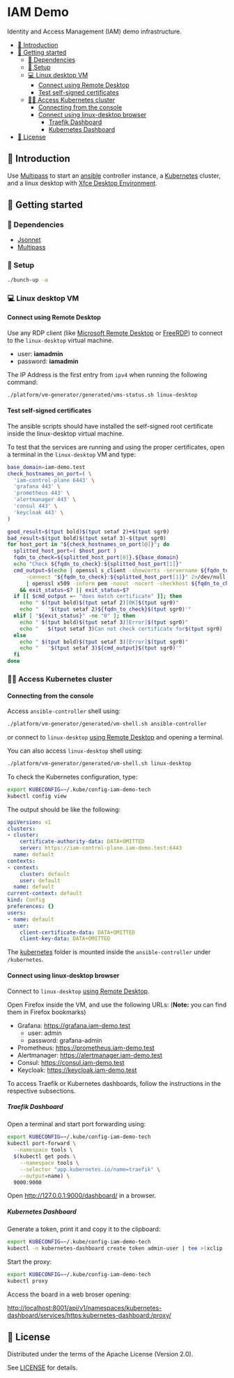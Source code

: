 # IAM Demo

Identity and Access Management (IAM) demo infrastructure.

- [📜 Introduction](#-introduction)
- [🐣 Getting started](#-getting-started)
  - [🔩 Dependencies](#-dependencies)
  - [🔧 Setup](#-setup)
  - [💻 Linux desktop VM](#-linux-desktop-vm)
    - [Connect using Remote Desktop](#connect-using-remote-desktop)
    - [Test self-signed certificates](#test-self-signed-certificates)
  - [🧑‍💻 Access Kubernetes cluster](#-access-kubernetes-cluster)
    - [Connecting from the console](#connecting-from-the-console)
    - [Connect using linux-desktop browser](#connect-using-linux-desktop-browser)
      - [Traefik Dashboard](#traefik-dashboard)
      - [Kubernetes Dashboard](#kubernetes-dashboard)
- [📄 License](#-license)

## 📜 Introduction

Use [Multipass][multipass] to start an [ansible][ansible] controller
instance, a [Kubernetes][kubernetes] cluster, and a linux desktop with
[Xfce Desktop Environment][xfce].

## 🐣 Getting started

### 🔩 Dependencies

- [Jsonnet][jsonnet]
- [Multipass][multipass]

### 🔧 Setup

```sh
./bunch-up -a
```

### 💻 Linux desktop VM

#### Connect using Remote Desktop

Use any RDP client (like [Microsoft Remote Desktop][microsoft-remote-desktop]
or [FreeRDP][freerdp]) to connect to the `linux-desktop` virtual machine.

- user: **iamadmin**
- password: **iamadmin**

The IP Address is the first entry from `ipv4` when running the following command:

```sh
./platform/vm-generator/generated/vms-status.sh linux-desktop
```

#### Test self-signed certificates

The ansible scripts should have installed the self-signed root certificate
inside the linux-desktop virtual machine.

To test that the services are running and using the proper certificates,
open a terminal in the `linux-desktop` VM and type:

```sh
base_domain=iam-demo.test
check_hostnames_on_port=( \
  'iam-control-plane 6443' \
  'grafana 443' \
  'prometheus 443' \
  'alertmanager 443' \
  'consul 443' \
  'keycloak 443' \
)

good_result=$(tput bold)$(tput setaf 2)+$(tput sgr0)
bad_result=$(tput bold)$(tput setaf 3)-$(tput sgr0)
for host_port in "${check_hostnames_on_port[@]}"; do
  splitted_host_port=( $host_port )
  fqdn_to_check=${splitted_host_port[0]}.${base_domain}
  echo "Check ${fqdn_to_check}:${splitted_host_port[1]}"
  cmd_output=$(echo | openssl s_client -showcerts -servername ${fqdn_to_check} \
      -connect "${fqdn_to_check}:${splitted_host_port[1]}" 2>/dev/null \
      | openssl x509 -inform pem -noout -nocert -checkhost ${fqdn_to_check} 2>/dev/null) \
    && exit_status=$? || exit_status=$?
  if [[ $cmd_output =~ "does match certificate" ]]; then
    echo " $(tput bold)$(tput setaf 2)[OK]$(tput sgr0)"
    echo "   '$(tput setaf 2)${fqdn_to_check}$(tput sgr0)'"
  elif [ "${exit_status}" -ne "0" ]; then
    echo " $(tput bold)$(tput setaf 3)[Error]$(tput sgr0)"
    echo "   $(tput setaf 3)Can not check certificate for$(tput sgr0) '$(tput bold)${fqdn_to_check}$(tput sgr0)'"
  else
    echo " $(tput bold)$(tput setaf 3)[Error]$(tput sgr0)"
    echo "   '$(tput setaf 3)${cmd_output}$(tput sgr0)'"
  fi
done
```

### 🧑‍💻 Access Kubernetes cluster

#### Connecting from the console

Access `ansible-controller` shell using:

```sh
./platform/vm-generator/generated/vm-shell.sh ansible-controller
```

or connect to `linux-desktop` [using Remote Desktop](#connect-using-remote-desktop)
and opening a terminal.

You can also access `linux-desktop` shell using:

```sh
./platform/vm-generator/generated/vm-shell.sh linux-desktop
```

To check the Kubernetes configuration, type:

```sh
export KUBECONFIG=~/.kube/config-iam-demo-tech
kubectl config view
```

The output should be like the following:

```yaml
apiVersion: v1
clusters:
- cluster:
    certificate-authority-data: DATA+OMITTED
    server: https://iam-control-plane.iam-demo.test:6443
  name: default
contexts:
- context:
    cluster: default
    user: default
  name: default
current-context: default
kind: Config
preferences: {}
users:
- name: default
  user:
    client-certificate-data: DATA+OMITTED
    client-key-data: DATA+OMITTED
```

The [kubernetes](kubernetes/) folder is mounted inside the `ansible-controller` under `/kubernetes`.

#### Connect using linux-desktop browser

Connect to `linux-desktop` [using Remote Desktop](#connect-using-remote-desktop).

Open Firefox inside the VM, and use the following URLs:
(**Note:** you can find them in Firefox bookmarks)

- Grafana: <https://grafana.iam-demo.test>
  - user: admin
  - password: grafana-admin
- Prometheus: <https://prometheus.iam-demo.test>
- Alertmanager: <https://alertmanager.iam-demo.test>
- Consul: <https://consul.iam-demo.test>
- Keycloak: <https://keycloak.iam-demo.test>

To access Traefik or Kubernetes dashboards, follow the instructions in the respective subsections.

##### Traefik Dashboard

Open a terminal and start port forwarding using:

```sh
export KUBECONFIG=~/.kube/config-iam-demo-tech
kubectl port-forward \
  --namespace tools \
  $(kubectl get pods \
    --namespace tools \
    --selector "app.kubernetes.io/name=traefik" \
    --output=name) \
  9000:9000
```

Open <http://127.0.0.1:9000/dashboard/> in a browser.

##### Kubernetes Dashboard

Generate a token, print it and copy it to the clipboard:

```sh
export KUBECONFIG=~/.kube/config-iam-demo-tech
kubectl -n kubernetes-dashboard create token admin-user | tee >(xclip -selection clipboard); echo ''
```

Start the proxy:

```sh
export KUBECONFIG=~/.kube/config-iam-demo-tech
kubectl proxy
```

Access the board in a web broser opening:

<http://localhost:8001/api/v1/namespaces/kubernetes-dashboard/services/https:kubernetes-dashboard:/proxy/>

## 📄 License

Distributed under the terms of the Apache License (Version 2.0).

See [LICENSE](LICENSE) for details.

[ansible]: <https://ansible-lint.readthedocs.io/installing/> "Ansible"
[freerdp]: <https://www.freerdp.com/> "FreeRDP: A Remote Desktop Protocol Implementation"
[jsonnet]: <https://jsonnet.org> "Jsonnet"
[kubernetes]: <https://kubernetes.io> "Kubernetes CLI"
[microsoft-remote-desktop]: <https://learn.microsoft.com/en-us/windows-server/remote/remote-desktop-services/clients/remote-desktop-clients> "Microsoft Remote Desktop"
[multipass]: <https://multipass.run/> "Canonical Multipass"
[xfce]: <https://www.xfce.org/> "Xfce Desktop Environment"
